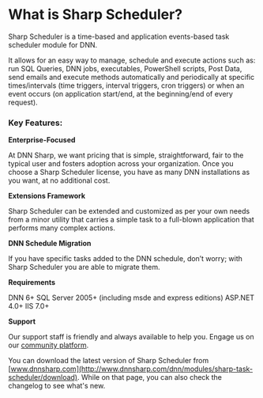 
# What is Sharp Scheduler?

Sharp Scheduler is a time-based and application events-based task scheduler module for DNN.

It allows for an easy way to manage, schedule and execute actions such as: run SQL Queries, DNN jobs, executables, PowerShell scripts, Post Data, send emails and execute methods automatically and periodically at specific times/intervals (time triggers, interval triggers, cron triggers) or when an event occurs (on application start/end, at the beginning/end of every request).

### Key Features:

**Enterprise-Focused**

At DNN Sharp, we want pricing that is simple, straightforward, fair to the typical user and fosters adoption across your organization. Once you choose a Sharp Scheduler license, you have as many DNN installations as you want, at no additional cost. 

**Extensions Framework**

Sharp Scheduler can be extended and customized as per your own needs from a minor utility that carries a simple task to a full-blown application that performs many complex actions. 

**DNN Schedule Migration**

If you have specific tasks added to the DNN schedule, don’t worry; with Sharp Scheduler you are able to migrate them.

**Requirements**

DNN 6+
SQL Server 2005+ (including msde and express editions)
ASP.NET 4.0+
IIS 7.0+

**Support**

Our support staff is friendly and always available to help you. Engage us on our [community platform](http://www.dnnsharp.com/support).

You can download the latest version of Sharp Scheduler from [www.dnnsharp.com](http://www.dnnsharp.com/dnn/modules/sharp-task-scheduler/download). While on that page, you can also check the changelog to see what's new.